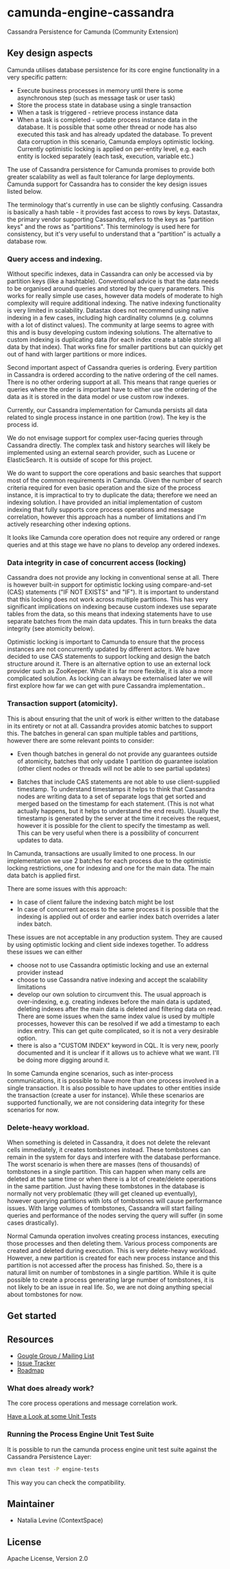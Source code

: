 # camunda-engine-cassandra

Cassandra Persistence for Camunda (Community Extension)

## Key design aspects

Camunda utilises database persistence for its core engine functionality in a very specific pattern:
-	Execute business processes in memory until there is some asynchronous step (such as message task or user task)
-	Store the process state in database using a single transaction
-	When a task is triggered - retrieve process instance data 
-	When a task is completed - update process instance data in the database. It is possible that some other thread or node has also executed this task and has already updated the database. To prevent data corruption in this scenario, Camunda employs optimistic locking. Currently optimistic locking is applied on per-entity level, e.g. each entity is locked separately (each task, execution, variable etc.)
 
The use of Cassandra persistence for Camunda promises to provide both greater scalability as well as fault tolerance for large deployments. Camunda support for Cassandra has to consider the key design issues listed below. 

The terminology that's currently in use can be slightly confusing. Cassandra is basically a hash table - it provides fast access to rows by keys. Datastax, the primary vendor supporting Cassandra, refers to the keys as "partition keys" and the rows as "partitions". This terminology is used here for consistency, but it's very useful to understand that a “partition” is actually a database row.  

### Query access and indexing. 

Without specific indexes, data in Cassandra can only be accessed via by partition keys (like a  hashtable). Conventional advice is that the data needs to be organised around queries and stored by the query parameters. This works for really simple use cases, however data models of moderate to high complexity will require additional indexing. The native indexing functionality is very limited in scalability. Datastax does not recommend using native indexing in a few cases, including high cardinality columns (e.g. columns with a lot of distinct values). The community at large seems to agree with this and is busy developing custom indexing solutions. The alternative to custom indexing is duplicating data (for each index create a table storing all data by that index). That works fine for smaller partitions but can quickly get out of hand with larger partitions or more indices.

Second important aspect of Cassandra queries is ordering. Every partition in Cassandra is ordered according to the native ordering of the cell names. There is no other ordering support at all. This means that range queries or queries where the order is important have to either use the ordering of the data as it is stored in the data model or use custom row indexes.

Currently, our Cassandra implementation for Camunda persists all data related to single process instance in one partition (row). The key is the process id. 

We do not envisage support for complex user-facing queries through Cassandra directly. The complex task and history searches will likely be implemented using an external search provider, such as Lucene or ElasticSearch. It is outside of scope for this project.

We do want to support the core operations and basic searches that support most of the common requirements in Camunda. Given the number of search criteria required for even basic operation and the size of the process instance, it is impractical to try to duplicate the data; therefore we need an indexing solution. I have provided an initial implementation of custom indexing that fully supports core process operations and message correlation, however this approach has a number of limitations and I'm actively researching other indexing options. 

It looks like Camunda core operation does not require any ordered or range queries and at this stage we have no plans to develop any ordered indexes. 

### Data integrity in case of concurrent access (locking) 

Cassandra does not provide any locking in conventional sense at all. There is however built-in support for optimistic locking using compare-and-set (CAS) statements ("IF NOT EXISTS" and "IF"). It is important to understand that this locking does not work across multiple partitions. This has very significant implications on indexing because custom indexes use separate tables from the data, so this means that indexing statements have to use separate batches from the main data updates. This in turn breaks the data integrity (see atomicity below).

Optimistic locking is important to Camunda to ensure that the process instances are not concurrently updated by different actors. We have decided to use CAS statements to support locking and design the batch structure around it. There is an alternative option to use an external lock provider such as ZooKeeper. While it is far more flexible, it is also a more complicated solution. As locking can always be externalised later we will first explore how far we can get with pure Cassandra implementation..

### Transaction support (atomicity). 

This is about ensuring that the unit of work is either written to the database in its entirety or not at all. Cassandra provides atomic batches to support this. The batches in general can span multiple tables and partitions, however there are some relevant points to consider:

 - Even though batches in general do not provide any guarantees outside of atomicity, batches that only update 1 partition do guarantee isolation (other client nodes or threads will not be able to see partial updates)

 - Batches that include CAS statements are not able to use client-supplied timestamp. To understand timestamps it helps to think that Cassandra nodes are writing data to a set of separate logs that get sorted and merged based on the timestamp for each statement. (This is not what actually happens, but it helps to understand the end result). Usually the timestamp is generated by the server at the time it receives the request, however it is possible for the client to specify the timestamp as well. This can be very useful when there is a possibility of concurrent updates to data.    

In Camunda, transactions are usually limited to one process. In our implementation we use 2 batches for each process due to the optimistic locking restrictions, one for indexing and one for the main data. The main data batch is applied first. 

There are some issues with this approach:
 - In case of client failure the indexing batch might be lost
 - In case of concurrent access to the same process it is possible that the indexing is applied out of order and earlier index batch overrides a later index batch.

These issues are not acceptable in any production system. They are caused by using optimistic locking and client side indexes together. To address these issues we can either 
 - choose not to use Cassandra optimistic locking and use an external provider instead
 - choose to use Cassandra native indexing and accept the scalability limitations
 - develop our own solution to circumvent this. The usual approach is over-indexing,  e.g. creating indexes before the main data is updated, deleting indexes after the main data is deleted and filtering data on read. There are some issues when the same index value is used by multiple processes, however this can be resolved if we add a timestamp to each index entry. This can get quite complicated, so it is not a very desirable option.
 - there is also a "CUSTOM INDEX" keyword in CQL. It is very new, poorly documented and it is unclear if it allows us to achieve what we want. I'll be doing more digging around it. 

In some Camunda engine scenarios, such as inter-process communications, it is possible to have more than one process involved in a single transaction. It is also possible to have updates to other entities inside the transaction (create a user for instance). While these scenarios are supported functionally, we are not considering data integrity for these scenarios for now.

### Delete-heavy workload.

When something is deleted in Cassandra, it does not delete the relevant cells immediately, it creates tombstones instead. These tombstones can remain in the system for days and interfere with the database performance. The worst scenario is when there are masses (tens of thousands) of tombstones in a single partition. This can happen when many cells are deleted at the same time or when there is a lot of create/delete operations in the same partition. Just having these tombstones in the database is normally not very problematic (they will get cleaned up eventually), however querying partitions with lots of tombstones will cause performance issues. With large volumes of tombstones, Cassandra will start failing queries and performance of the nodes serving the query will suffer (in some cases drastically). 

Normal Camunda operation involves creating process instances, executing those processes and then deleting them. Various process components are created and deleted during execution. This is very delete-heavy workload. However, a new partition is created for each new process instance and this partition is not accessed after the process has finished. So, there is a natural limit on number of tombstones in a single partition. While it is quite possible to create a process generating large number of tombstones, it is not likely to be an issue in real life. So, we are not doing anything special about tombstones for now.   

## Get started

## Resources

* [Gougle Group / Mailing List](https://groups.google.com/forum/?fromgroups&hl=en#!forum/camunda-bpm-dev)
* [Issue Tracker](https://github.com/camunda/camunda-engine-cassandra/issues)
* [Roadmap](https://github.com/camunda/camunda-engine-cassandra/milestones)

### What does already work?

The core process operations and message correlation work.


[Have a Look at some Unit Tests](https://github.com/camunda/camunda-engine-cassandra/blob/master/src/test/java/org/camunda/bpm/engine/cassandra/ExampleTest.java)

### Running the Process Engine Unit Test Suite

It is possible to run the camunda process engine unit test suite against the Cassandra Persistence Layer:

```bash
mvn clean test -P engine-tests
```

This way you can check the compatibility.

## Maintainer

* Natalia Levine (ContextSpace)

## License

Apache License, Version 2.0
